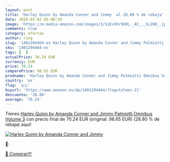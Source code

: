 ```yaml
---
layout: post
title: 'Harley Quinn by Amanda Conner and Jimmy  al 28.80 % de rebaja'
date: 2020-03-02 05:08:59
image: 'https://m.media-amazon.com/images/I/51ExVhr9U0L._AC_._SL200_.jpg'
comments: true
category: ofertas
author: ring
slug: '1401294464-es Harley Quinn by Amanda Conner and Jimmy Palmiotti Omnibus...'
sku: '1401294464-es'
tags: [  ]
actualPrice: 70.24 EUR
currency: EUR
price: 70.24
comparePrice: 98.65 EUR
prodname: 'Harley Quinn by Amanda Conner and Jimmy Palmiotti Omnibus Volume 3'
country: 'es'
flag: '🇪🇸'
buyurl: 'https://www.amazon.es/dp/1401294464/?tag=tolees-21'
descuento: '28.80'
average: '70.24'
---
```


Tienes [Harley Quinn by Amanda Conner and Jimmy Palmiotti Omnibus Volume 3](https://www.amazon.es/dp/1401294464/?tag=tolees-21) con precio final de  70.24 EUR (original: 98.65 EUR) (28.80 %  de rebaja) aqui!

[![Harley Quinn by Amanda Conner and Jimmy ](https://m.media-amazon.com/images/I/51ExVhr9U0L._AC_._SL200_.jpg)](https://www.amazon.es/dp/1401294464/?tag=tolees-21)

🔎:


[🛒 Comprar!!!](https://www.amazon.es/dp/1401294464/?tag=tolees-21)
